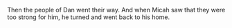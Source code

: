 Then the people of Dan went their way. And when Micah saw that they were too strong for him, he turned and went back to his home.
